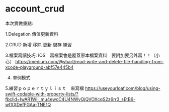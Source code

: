 # account_crud



本次實做重點:

1.Delegation 傳值更新資料


2.CRUD 新增 移除 更新 儲存 練習


3.檔案寫讀技巧: IOS　寫檔案會是覆蓋原本檔案資料　要附加要另外寫！！（小心）
https://medium.com/@vhart/read-write-and-delete-file-handling-from-xcode-playground-abf57e445b4


4. 單例模式

5.練習ｐｏｐｅｒｔｙｌｉｓｔ　來寫檔
https://useyourloaf.com/blog/using-swift-codable-with-property-lists/?fbclid=IwAR1Wlj_mu4ewcC4U4NWvQjQVOXcqS2z6rr3_sEtB6-wfXXDefFGAa-TNE1Q
